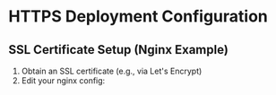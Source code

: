 # HTTPS Deployment Configuration

## SSL Certificate Setup (Nginx Example)
1. Obtain an SSL certificate (e.g., via Let's Encrypt)
2. Edit your nginx config:

